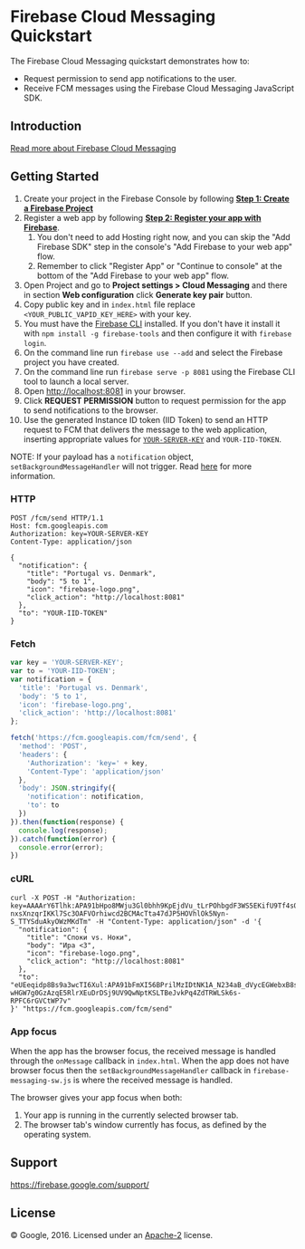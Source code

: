 Firebase Cloud Messaging Quickstart
===================================

The Firebase Cloud Messaging quickstart demonstrates how to:
- Request permission to send app notifications to the user.
- Receive FCM messages using the Firebase Cloud Messaging JavaScript SDK.

Introduction
------------

[Read more about Firebase Cloud Messaging](https://firebase.google.com/docs/cloud-messaging/)

Getting Started
---------------

1. Create your project in the Firebase Console by following [**Step 1: Create a Firebase Project**](https://firebase.google.com/docs/web/setup/#create-firebase-project)
1. Register a web app by following [**Step 2: Register your app with Firebase**](https://firebase.google.com/docs/web/setup/#create-firebase-project).
     1. You don't need to add Hosting right now, and you can skip the "Add Firebase SDK" step in the console's "Add Firebase to your web app" flow.
     1. Remember to click "Register App" or "Continue to console" at the bottom of the "Add Firebase to your web app" flow.
1. Open Project and go to **Project settings > Cloud Messaging** and there in section **Web configuration** click **Generate key pair** button.
1. Copy public key and in `index.html` file replace `<YOUR_PUBLIC_VAPID_KEY_HERE>` with your key.
1. You must have the [Firebase CLI](https://firebase.google.com/docs/cli/) installed. If you don't have it install it with `npm install -g firebase-tools` and then configure it with `firebase login`.
1. On the command line run `firebase use --add` and select the Firebase project you have created.
1. On the command line run `firebase serve -p 8081` using the Firebase CLI tool to launch a local server.
1. Open [http://localhost:8081](http://localhost:8081) in your browser.
1. Click **REQUEST PERMISSION** button to request permission for the app to send notifications to the browser.
1. Use the generated Instance ID token (IID Token) to send an HTTP request to FCM that delivers the message to the web application, inserting appropriate values for [`YOUR-SERVER-KEY`](https://console.firebase.google.com/project/_/settings/cloudmessaging) and `YOUR-IID-TOKEN`.

NOTE: If your payload has a `notification` object, `setBackgroundMessageHandler` will not trigger. Read [here](https://firebase.google.com/docs/cloud-messaging/js/receive) for more information.

### HTTP
```
POST /fcm/send HTTP/1.1
Host: fcm.googleapis.com
Authorization: key=YOUR-SERVER-KEY
Content-Type: application/json

{
  "notification": {
    "title": "Portugal vs. Denmark",
    "body": "5 to 1",
    "icon": "firebase-logo.png",
    "click_action": "http://localhost:8081"
  },
  "to": "YOUR-IID-TOKEN"
}
```

### Fetch
```js
var key = 'YOUR-SERVER-KEY';
var to = 'YOUR-IID-TOKEN';
var notification = {
  'title': 'Portugal vs. Denmark',
  'body': '5 to 1',
  'icon': 'firebase-logo.png',
  'click_action': 'http://localhost:8081'
};

fetch('https://fcm.googleapis.com/fcm/send', {
  'method': 'POST',
  'headers': {
    'Authorization': 'key=' + key,
    'Content-Type': 'application/json'
  },
  'body': JSON.stringify({
    'notification': notification,
    'to': to
  })
}).then(function(response) {
  console.log(response);
}).catch(function(error) {
  console.error(error);
})
```

### cURL
```
curl -X POST -H "Authorization: key=AAAArY6Tlhk:APA91bHpo8MWju3Gl0bhh9KpEjdVu_tLrPOhbgdF3WS5EKifU9Tf4sOOpbYARzrGOS-nxsXnzqrIKKl7Sc3OAFVOrhiwcd2BCMAcTta47dJP5HOVhlOk5Nyn-S_TTYSduAkyOWzMKdTm" -H "Content-Type: application/json" -d '{
  "notification": {
    "title": "Споки vs. Ноки",
    "body": "Ира <3",
    "icon": "firebase-logo.png",
    "click_action": "http://localhost:8081"
  },
  "to": "eUEeqidp8Bs9a3wcTI6Xul:APA91bFmXI56BPrilMzIDtNK1A_N234aB_dVycEGWebxB8s5SIAmN0HDrXuEpknsobp_-wHGW7g0GzAzqE5RlrXEuDrDSj9UV9QwNptKSLTBeJvkPq4ZdTRWLSk6s-RPFC6rGVCtWP7v"
}' "https://fcm.googleapis.com/fcm/send"
```

### App focus
When the app has the browser focus, the received message is handled through
the `onMessage` callback in `index.html`. When the app does not have browser
focus then the `setBackgroundMessageHandler` callback in `firebase-messaging-sw.js`
is where the received message is handled.

The browser gives your app focus when both:

1. Your app is running in the currently selected browser tab.
2. The browser tab's window currently has focus, as defined by the operating system.

Support
-------

https://firebase.google.com/support/

License
-------

© Google, 2016. Licensed under an [Apache-2](../LICENSE) license.
